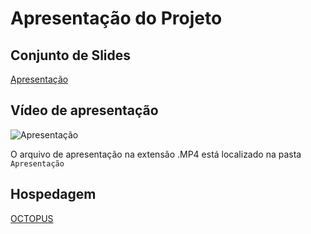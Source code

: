 # Apresentação do Projeto

## Conjunto de Slides

[Apresentação](Apresenta%C3%A7%C3%A3o.pdf)

## Vídeo de apresentação

![Apresentação](apresenta%C3%A7%C3%A3o.gif)

O arquivo de apresentação na extensão .MP4 está localizado na pasta `Apresentação`

## Hospedagem

[OCTOPUS](https://icei-puc-minas-pmv-ads.github.io/pmv-ads-2023-2-e1-proj-web-t14-gestaofinanceira/codigo-fonte/index.html)
